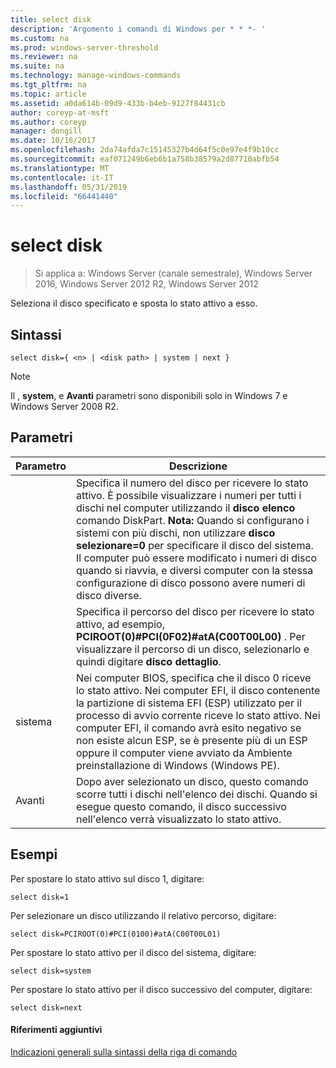 ```yaml
---
title: select disk
description: 'Argomento i comandi di Windows per * * *- '
ms.custom: na
ms.prod: windows-server-threshold
ms.reviewer: na
ms.suite: na
ms.technology: manage-windows-commands
ms.tgt_pltfrm: na
ms.topic: article
ms.assetid: a0da614b-09d9-433b-b4eb-9127f84431cb
author: coreyp-at-msft
ms.author: coreyp
manager: dongill
ms.date: 10/16/2017
ms.openlocfilehash: 2da74afda7c15145327b4d64f5c0e97e4f9b10cc
ms.sourcegitcommit: eaf071249b6eb6b1a758b38579a2d87710abfb54
ms.translationtype: MT
ms.contentlocale: it-IT
ms.lasthandoff: 05/31/2019
ms.locfileid: "66441440"
---
```

# <a name="select-disk"></a>select disk

>Si applica a: Windows Server (canale semestrale), Windows Server 2016, Windows Server 2012 R2, Windows Server 2012

Seleziona il disco specificato e sposta lo stato attivo a esso.  
  
  
  
## <a name="syntax"></a>Sintassi  
  
```  
select disk={ <n> | <disk path> | system | next }  
```  
  
> [!NOTE]  
> Il **<disk path>** , **system**, e **Avanti** parametri sono disponibili solo in Windows 7 e Windows Server 2008 R2.  
  
## <a name="parameters"></a>Parametri  
  
|  Parametro  |                                                                                                                                                                                                            Descrizione                                                                                                                                                                                                            |
|-------------|-----------------------------------------------------------------------------------------------------------------------------------------------------------------------------------------------------------------------------------------------------------------------------------------------------------------------------------------------------------------------------------------------------------------------------------|
|     <n>     | Specifica il numero del disco per ricevere lo stato attivo. È possibile visualizzare i numeri per tutti i dischi nel computer utilizzando il **disco elenco** comando DiskPart. **Nota:** Quando si configurano i sistemi con più dischi, non utilizzare **disco selezionare\=0** per specificare il disco del sistema. Il computer può essere modificato i numeri di disco quando si riavvia, e diversi computer con la stessa configurazione di disco possono avere numeri di disco diverse. |
| <disk path> |                                                                                                                 Specifica il percorso del disco per ricevere lo stato attivo, ad esempio, **PCIROOT\(0\)\#PCI\(0F02\)\#atA\(C00T00L00\)** . Per visualizzare il percorso di un disco, selezionarlo e quindi digitare **disco dettaglio**.                                                                                                                  |
|   sistema    |                                 Nei computer BIOS, specifica che il disco 0 riceve lo stato attivo. Nei computer EFI, il disco contenente la partizione di sistema EFI \(ESP\) utilizzato per il processo di avvio corrente riceve lo stato attivo. Nei computer EFI, il comando avrà esito negativo se non esiste alcun ESP, se è presente più di un ESP oppure il computer viene avviato da Ambiente preinstallazione di Windows \(Windows PE\).                                  |
|    Avanti     |                                                                                                                                     Dopo aver selezionato un disco, questo comando scorre tutti i dischi nell'elenco dei dischi. Quando si esegue questo comando, il disco successivo nell'elenco verrà visualizzato lo stato attivo.                                                                                                                                      |
  
## <a name="BKMK_examples"></a>Esempi  
Per spostare lo stato attivo sul disco 1, digitare:  
  
```  
select disk=1  
```  
  
Per selezionare un disco utilizzando il relativo percorso, digitare:  
  
```  
select disk=PCIROOT(0)#PCI(0100)#atA(C00T00L01)  
```  
  
Per spostare lo stato attivo per il disco del sistema, digitare:  
  
```  
select disk=system  
```  
  
Per spostare lo stato attivo per il disco successivo del computer, digitare:  
  
```  
select disk=next  
```  
  
#### <a name="additional-references"></a>Riferimenti aggiuntivi  
[Indicazioni generali sulla sintassi della riga di comando](command-line-syntax-key.md)  
  

  

